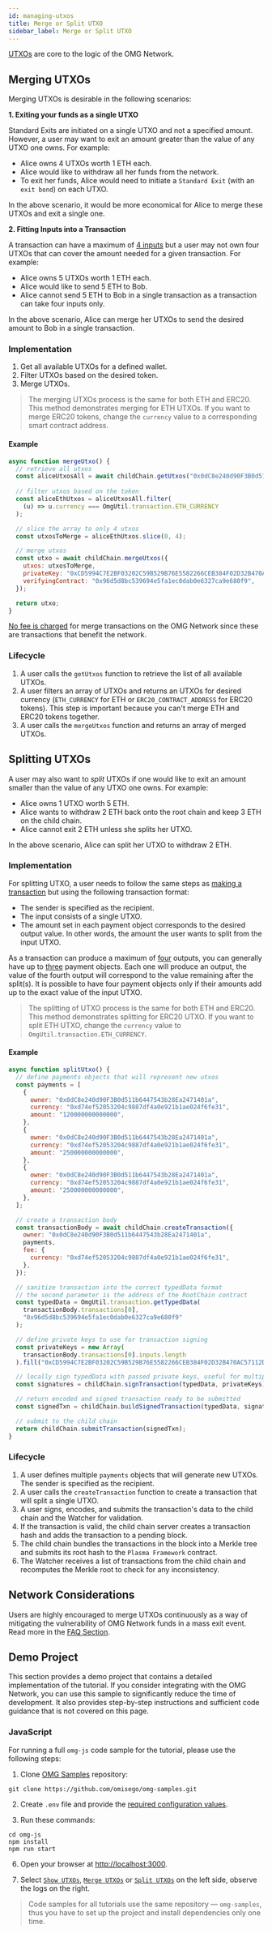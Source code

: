 ```yaml
---
id: managing-utxos
title: Merge or Split UTXO
sidebar_label: Merge or Split UTXO
---
```


[UTXOs](glossary#utxo) are core to the logic of the OMG Network.

## Merging UTXOs

Merging UTXOs is desirable in the following scenarios:

**1. Exiting your funds as a single UTXO**

Standard Exits are initiated on a single UTXO and not a specified amount. However, a user may want to exit an amount greater than the value of any UTXO one owns. For example: 

- Alice owns 4 UTXOs worth 1 ETH each. 
- Alice would like to withdraw all her funds from the network. 
- To exit her funds, Alice would need to initiate a `Standard Exit` (with an `exit bond`) on each UTXO.

In the above scenario, it would be more economical for Alice to merge these UTXOs and exit a single one.

**2. Fitting Inputs into a Transaction**

A transaction can have a maximum of <u>4 inputs</u> but a user may not own four UTXOs that can cover the amount needed for a given transaction. For example: 

- Alice owns 5 UTXOs worth 1 ETH each. 
- Alice would like to send 5 ETH to Bob. 
- Alice cannot send 5 ETH to Bob in a single transaction as a transaction can take four inputs only. 

In the above scenario, Alice can merge her UTXOs to send the desired amount to Bob in a single transaction.

### Implementation

1. Get all available UTXOs for a defined wallet.
2. Filter UTXOs based on the desired token.
3. Merge UTXOs.

> The merging UTXOs process is the same for both ETH and ERC20. This method demonstrates merging for ETH UTXOs. If you want to merge ERC20 tokens, change the `currency` value to a corresponding smart contract address.

#### Example 

<!--DOCUSAURUS_CODE_TABS-->
<!-- JavaScript (ESNext) -->
```js
async function mergeUtxo() {
  // retrieve all utxos
  const aliceUtxosAll = await childChain.getUtxos("0x0dC8e240d90F3B0d511b6447543b28Ea2471401a");
  
  // filter utxos based on the token
  const aliceEthUtxos = aliceUtxosAll.filter(
    (u) => u.currency === OmgUtil.transaction.ETH_CURRENCY
  );

  // slice the array to only 4 utxos
  const utxosToMerge = aliceEthUtxos.slice(0, 4);

  // merge utxos
  const utxo = await childChain.mergeUtxos({
    utxos: utxosToMerge,
    privateKey: "0xCD5994C7E2BF03202C59B529B76E5582266CEB384F02D32B470AC57112D0C6E7",
    verifyingContract: "0x96d5d8bc539694e5fa1ec0dab0e6327ca9e680f9",
  });

  return utxo;
}
```
<!--END_DOCUSAURUS_CODE_TABS-->

<u>No fee is charged</u> for merge transactions on the OMG Network since these are transactions that benefit the network.

### Lifecycle

1. A user calls the `getUtxos` function to retrieve the list of all available UTXOs.
2. A user filters an array of UTXOs and returns an UTXOs for desired currency (`ETH_CURRENCY` for ETH or `ERC20_CONTRACT_ADDRESS` for ERC20 tokens). This step is important because you can't merge ETH and ERC20 tokens together.
3. A user calls the `mergeUtxos` function and returns an array of merged UTXOs.

## Splitting UTXOs

A user may also want to *split* UTXOs if one would like to exit an amount smaller than the value of any UTXO one owns. For example: 
- Alice owns 1 UTXO worth 5 ETH. 
- Alice wants to withdraw 2 ETH back onto the root chain and keep 3 ETH on the child chain.
- Alice cannot exit 2 ETH unless she splits her UTXO.

In the above scenario, Alice can split her UTXO to withdraw 2 ETH. 

### Implementation

For splitting UTXO, a user needs to follow the same steps as [making a transaction](transfers) but using the following transaction format:
- The sender is specified as the recipient. 
- The input consists of a single UTXO.
- The amount set in each payment object corresponds to the desired output value. In other words, the amount the user wants to split from the input UTXO.

As a transaction can produce a maximum of <u>four</u> outputs, you can generally have up to <u>three</u> payment objects. Each one will produce an output, the value of the fourth output will correspond to the value remaining after the split(s). It is possible to have four payment objects only if their amounts add up to the exact value of the input UTXO.

> The splitting of UTXO process is the same for both ETH and ERC20. This method demonstrates splitting for ERC20 UTXO. If you want to split ETH UTXO, change the `currency` value to `OmgUtil.transaction.ETH_CURRENCY`.

#### Example

<!--DOCUSAURUS_CODE_TABS-->
<!-- JavaScript (ESNext) -->
```js
async function splitUtxo() {
  // define payments objects that will represent new utxos
  const payments = [
    {
      owner: "0x0dC8e240d90F3B0d511b6447543b28Ea2471401a",
      currency: "0xd74ef52053204c9887df4a0e921b1ae024f6fe31",
      amount: "120000000000000",
    },
    {
      owner: "0x0dC8e240d90F3B0d511b6447543b28Ea2471401a",
      currency: "0xd74ef52053204c9887df4a0e921b1ae024f6fe31",
      amount: "250000000000000",
    },
    {
      owner: "0x0dC8e240d90F3B0d511b6447543b28Ea2471401a",
      currency: "0xd74ef52053204c9887df4a0e921b1ae024f6fe31",
      amount: "250000000000000",
    },
  ];

  // create a transaction body
  const transactionBody = await childChain.createTransaction({
    owner: "0x0dC8e240d90F3B0d511b6447543b28Ea2471401a",
    payments,
    fee: {
      currency: "0xd74ef52053204c9887df4a0e921b1ae024f6fe31",
    },
  });

  // sanitize transaction into the correct typedData format
  // the second parameter is the address of the RootChain contract
  const typedData = OmgUtil.transaction.getTypedData(
    transactionBody.transactions[0],
    "0x96d5d8bc539694e5fa1ec0dab0e6327ca9e680f9"
  );

  // define private keys to use for transaction signing
  const privateKeys = new Array(
    transactionBody.transactions[0].inputs.length
  ).fill("0xCD5994C7E2BF03202C59B529B76E5582266CEB384F02D32B470AC57112D0C6E7");

  // locally sign typedData with passed private keys, useful for multiple different signatures
  const signatures = childChain.signTransaction(typedData, privateKeys);

  // return encoded and signed transaction ready to be submitted
  const signedTxn = childChain.buildSignedTransaction(typedData, signatures);

  // submit to the child chain
  return childChain.submitTransaction(signedTxn);
}

```
<!--END_DOCUSAURUS_CODE_TABS-->

### Lifecycle

1. A user defines multiple `payments` objects that will generate new UTXOs. The sender is specified as the recipient.
2. A user calls the `createTransaction` function to create a transaction that will split a single UTXO.
3. A user signs, encodes, and submits the transaction's data to the child chain and the Watcher for validation.
4. If the transaction is valid, the child chain server creates a transaction hash and adds the transaction to a pending block.
5. The child chain bundles the transactions in the block into a Merkle tree and submits its root hash to the `Plasma Framework` contract.
6. The Watcher receives a list of transactions from the child chain and recomputes the Merkle root to check for any inconsistency.

## Network Considerations

Users are highly encouraged to merge UTXOs continuously as a way of mitigating the vulnerability of OMG Network funds in a mass exit event. Read more in the [FAQ Section](faq#why-does-a-smaller-utxo-set-on-the-omg-network-reinforce-the-safety-of-user-funds-in-a-mass-exit-event).

## Demo Project

This section provides a demo project that contains a detailed implementation of the tutorial. If you consider integrating with the OMG Network, you can use this sample to significantly reduce the time of development. It also provides step-by-step instructions and sufficient code guidance that is not covered on this page.

### JavaScript

For running a full `omg-js` code sample for the tutorial, please use the following steps:

1. Clone [OMG Samples](https://github.com/omisego/omg-samples) repository:

```
git clone https://github.com/omisego/omg-samples.git
```

2. Create `.env` file and provide the [required configuration values](https://github.com/omisego/omg-samples/tree/master/omg-js#setup).

3. Run these commands:

```
cd omg-js
npm install
npm run start
```

6. Open your browser at [http://localhost:3000](http://localhost:3000). 

7. Select [`Show UTXOs`](https://github.com/omisego/omg-samples/tree/master/omg-js/app/04-utxo-show), [`Merge UTXOs`](https://github.com/omisego/omg-samples/tree/master/omg-js/app/04-utxo-merge) or [`Split UTXOs`](https://github.com/omisego/omg-samples/tree/master/omg-js/app/04-utxo-split) on the left side, observe the logs on the right.

> Code samples for all tutorials use the same repository — `omg-samples`, thus you have to set up the project and install dependencies only one time.
